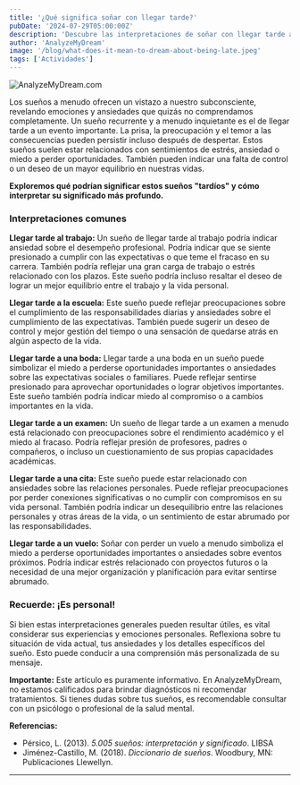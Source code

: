 ```yaml
---
title: '¿Qué significa soñar con llegar tarde?'
pubDate: '2024-07-29T05:00:00Z'
description: 'Descubre las interpretaciones de soñar con llegar tarde a eventos importantes como el trabajo, la escuela, una boda, un examen, una cita o un vuelo. Comprende cómo estos sueños reflejan ansiedad, estrés y otros sentimientos.'
author: 'AnalyzeMyDream'
image: '/blog/what-does-it-mean-to-dream-about-being-late.jpeg'
tags: ['Actividades']
---
```


![AnalyzeMyDream.com](/blog/what-does-it-mean-to-dream-about-being-late.jpeg)


Los sueños a menudo ofrecen un vistazo a nuestro subconsciente, revelando emociones y ansiedades que quizás no comprendamos completamente. Un sueño recurrente y a menudo inquietante es el de llegar tarde a un evento importante. La prisa, la preocupación y el temor a las consecuencias pueden persistir incluso después de despertar. Estos sueños suelen estar relacionados con sentimientos de estrés, ansiedad o miedo a perder oportunidades. También pueden indicar una falta de control o un deseo de un mayor equilibrio en nuestras vidas. 

**Exploremos qué podrían significar estos sueños "tardíos" y cómo interpretar su significado más profundo.**

### Interpretaciones comunes

**Llegar tarde al trabajo:** Un sueño de llegar tarde al trabajo podría indicar ansiedad sobre el desempeño profesional. Podría indicar que se siente presionado a cumplir con las expectativas o que teme el fracaso en su carrera.  También podría reflejar una gran carga de trabajo o estrés relacionado con los plazos. Este sueño podría incluso resaltar el deseo de lograr un mejor equilibrio entre el trabajo y la vida personal.

**Llegar tarde a la escuela:** Este sueño puede reflejar preocupaciones sobre el cumplimiento de las responsabilidades diarias y ansiedades sobre el cumplimiento de las expectativas. También puede sugerir un deseo de control y mejor gestión del tiempo o una sensación de quedarse atrás en algún aspecto de la vida.

**Llegar tarde a una boda:** Llegar tarde a una boda en un sueño puede simbolizar el miedo a perderse oportunidades importantes o ansiedades sobre las expectativas sociales o familiares. Puede reflejar sentirse presionado para aprovechar oportunidades o lograr objetivos importantes. Este sueño también podría indicar miedo al compromiso o a cambios importantes en la vida.

**Llegar tarde a un examen:** Un sueño de llegar tarde a un examen a menudo está relacionado con preocupaciones sobre el rendimiento académico y el miedo al fracaso. Podría reflejar presión de profesores, padres o compañeros, o incluso un cuestionamiento de sus propias capacidades académicas.

**Llegar tarde a una cita:** Este sueño puede estar relacionado con ansiedades sobre las relaciones personales. Puede reflejar preocupaciones por perder conexiones significativas o no cumplir con compromisos en su vida personal. También podría indicar un desequilibrio entre las relaciones personales y otras áreas de la vida, o un sentimiento de estar abrumado por las responsabilidades.

**Llegar tarde a un vuelo:** Soñar con perder un vuelo a menudo simboliza el miedo a perderse oportunidades importantes o ansiedades sobre eventos próximos. Podría indicar estrés relacionado con proyectos futuros o la necesidad de una mejor organización y planificación para evitar sentirse abrumado.

### Recuerde: ¡Es personal!

Si bien estas interpretaciones generales pueden resultar útiles, es vital considerar sus experiencias y emociones personales. Reflexiona sobre tu situación de vida actual, tus ansiedades y los detalles específicos del sueño. Esto puede conducir a una comprensión más personalizada de su mensaje.

**Importante:** Este artículo es puramente informativo. En AnalyzeMyDream, no estamos calificados para brindar diagnósticos ni recomendar tratamientos. Si tienes dudas sobre tus sueños, es recomendable consultar con un psicólogo o profesional de la salud mental.

**Referencias:**

* Pérsico, L. (2013). *5.005 sueños: interpretación y significado*. LIBSA 
* Jiménez-Castillo, M. (2018). *Diccionario de sueños*. Woodbury, MN: Publicaciones Llewellyn.

---
